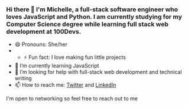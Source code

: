 ### Hi there 👋 I'm Michelle, a full-stack software engineer who loves JavaScript and Python. I am currently studying for my Computer Science degree while learning full stack web development at 100Devs.

- 😄 Pronouns: She/her
- - ⚡ Fun fact: I love making fun little projects 
- 🌱 I’m currently learning JavaScript
- 🤔 I’m looking for help with full-stack web development and technical writing
- 📫 How to reach me: [Twitter](https://twitter.com/codebymitch) and [LinkedIn](https://www.linkedin.com/in/michelle-ndiangui/)

I'm open to networking so feel free to reach out to me
<!--
**MuthoniMN/MuthoniMN** is a ✨ _special_ ✨ repository because its `README.md` (this file) appears on your GitHub profile.

Here are some ideas to get you started:


- 👯 I’m looking to collaborate on ...
- 💬 Ask me about ...
- 🔭 I’m currently working on 

-->
